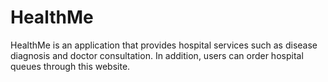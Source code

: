 # HealthMe
HealthMe is an application that provides hospital services such as disease diagnosis and doctor consultation. In addition, users can order hospital queues through this website.
